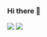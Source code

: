 ### Hi there 👋
<img align="center" src="https://github-readme-stats.vercel.app/api?username=NameWjp&show_icons=true&count_private=true" />
<img align="center" src="https://github-readme-stats.vercel.app/api/top-langs/?username=NameWjp&layout=compact" />
